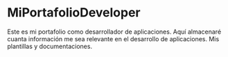 # MiPortafolioDeveloper
Este es mi portafolio como desarrollador de aplicaciones. Aquí almacenaré cuanta información me sea relevante en el desarrollo de aplicaciones. Mis plantillas y documentaciones.
